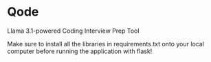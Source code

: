 # Qode
Llama 3.1-powered Coding Interview Prep Tool

Make sure to install all the libraries in requirements.txt onto your local computer before running the application with flask!
